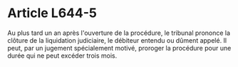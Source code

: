 # Article L644-5

Au plus tard un an après l'ouverture de la procédure, le tribunal prononce la clôture de la liquidation judiciaire, le débiteur entendu ou dûment appelé.   Il peut, par un jugement spécialement motivé, proroger la procédure pour une durée qui ne peut excéder trois mois.